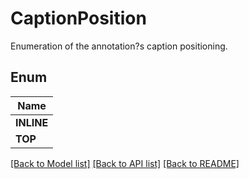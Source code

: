 
# CaptionPosition
Enumeration of the annotation?s caption positioning.

## Enum
| Name |
| ----------- |
| **INLINE** |
| **TOP** |

[[Back to Model list]](../../README.md#documentation-for-models) [[Back to API list]](../../README.md#documentation-for-api-endpoints) [[Back to README]](../../README.md)


